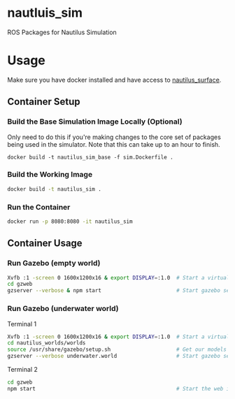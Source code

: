 # nautluis_sim
ROS Packages for Nautilus Simulation

# Usage
Make sure you have docker installed and have access to [nautilus_surface](https://github.com/uwrov/nautilus_surface).

## Container Setup
### Build the Base Simulation Image Locally (Optional)
Only need to do this if you're making changes to the core set of packages being used in the simulator. Note that this can take up to an hour to finish.
```
docker build -t nautilus_sim_base -f sim.Dockerfile .
```

### Build the Working Image
```Bash
docker build -t nautilus_sim .
```

### Run the Container
```Bash
docker run -p 8080:8080 -it nautilus_sim
```

## Container Usage
### Run Gazebo (empty world)
```Bash
Xvfb :1 -screen 0 1600x1200x16 & export DISPLAY=:1.0  # Start a virtual display (makes rendering easier)
cd gzweb
gzserver --verbose & npm start                        # Start gazebo server and the gzweb interface
```
### Run Gazebo (underwater world)
Terminal 1
```Bash
Xvfb :1 -screen 0 1600x1200x16 & export DISPLAY=:1.0  # Start a virtual display (makes rendering easier)
cd nautilus_worlds/worlds
source /usr/share/gazebo/setup.sh                     # Get our models in gazebo
gzserver --verbose underwater.world                   # Start gazebo server 
```

Terminal 2
```Bash
cd gzweb
npm start                                             # Start the web interface
```